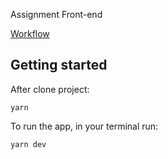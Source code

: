 Assignment Front-end

[Workflow](https://docs.google.com/presentation/d/1hd932aGulKWN2DmecIFZ74lf7Qvo_KvZYOhqdDkxNLE/edit#slide=id.p)
## Getting started

After clone project:
```
yarn
```

To run the app, in your terminal run:
```
yarn dev
```
